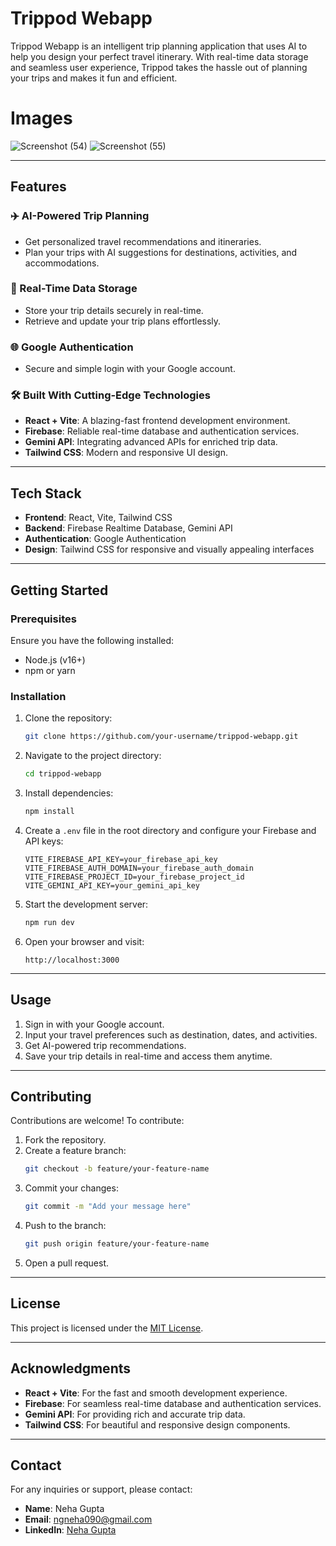 # Trippod Webapp

Trippod Webapp is an intelligent trip planning application that uses AI to help you design your perfect travel itinerary. With real-time data storage and seamless user experience, Trippod takes the hassle out of planning your trips and makes it fun and efficient.

# Images
![Screenshot (54)](https://github.com/user-attachments/assets/80b38771-9166-4b0c-b49d-d8cbf7388f76)
![Screenshot (55)](https://github.com/user-attachments/assets/5afa0fc6-3152-4c8c-a3f0-db420b67a5c5)


---

## Features

### ✈️ AI-Powered Trip Planning
- Get personalized travel recommendations and itineraries.
- Plan your trips with AI suggestions for destinations, activities, and accommodations.

### 🔄 Real-Time Data Storage
- Store your trip details securely in real-time.
- Retrieve and update your trip plans effortlessly.

### 🌐 Google Authentication
- Secure and simple login with your Google account.

### 🛠️ Built With Cutting-Edge Technologies
- **React + Vite**: A blazing-fast frontend development environment.
- **Firebase**: Reliable real-time database and authentication services.
- **Gemini API**: Integrating advanced APIs for enriched trip data.
- **Tailwind CSS**: Modern and responsive UI design.

---

## Tech Stack

- **Frontend**: React, Vite, Tailwind CSS
- **Backend**: Firebase Realtime Database, Gemini API
- **Authentication**: Google Authentication
- **Design**: Tailwind CSS for responsive and visually appealing interfaces

---

## Getting Started

### Prerequisites
Ensure you have the following installed:
- Node.js (v16+)
- npm or yarn

### Installation

1. Clone the repository:
   ```bash
   git clone https://github.com/your-username/trippod-webapp.git
   ```

2. Navigate to the project directory:
   ```bash
   cd trippod-webapp
   ```

3. Install dependencies:
   ```bash
   npm install
   ```

4. Create a `.env` file in the root directory and configure your Firebase and API keys:
   ```env
   VITE_FIREBASE_API_KEY=your_firebase_api_key
   VITE_FIREBASE_AUTH_DOMAIN=your_firebase_auth_domain
   VITE_FIREBASE_PROJECT_ID=your_firebase_project_id
   VITE_GEMINI_API_KEY=your_gemini_api_key
   ```

5. Start the development server:
   ```bash
   npm run dev
   ```

6. Open your browser and visit:
   ```
   http://localhost:3000
   ```

---

## Usage

1. Sign in with your Google account.
2. Input your travel preferences such as destination, dates, and activities.
3. Get AI-powered trip recommendations.
4. Save your trip details in real-time and access them anytime.

---

## Contributing

Contributions are welcome! To contribute:
1. Fork the repository.
2. Create a feature branch:
   ```bash
   git checkout -b feature/your-feature-name
   ```
3. Commit your changes:
   ```bash
   git commit -m "Add your message here"
   ```
4. Push to the branch:
   ```bash
   git push origin feature/your-feature-name
   ```
5. Open a pull request.

---

## License

This project is licensed under the [MIT License](LICENSE).

---

## Acknowledgments

- **React + Vite**: For the fast and smooth development experience.
- **Firebase**: For seamless real-time database and authentication services.
- **Gemini API**: For providing rich and accurate trip data.
- **Tailwind CSS**: For beautiful and responsive design components.

---

## Contact

For any inquiries or support, please contact:

- **Name**: Neha Gupta
- **Email**: ngneha090@gmail.com
- **LinkedIn**: [Neha Gupta]([https://www.linkedin.com/in/neha-gupta-94363b2b3/])

